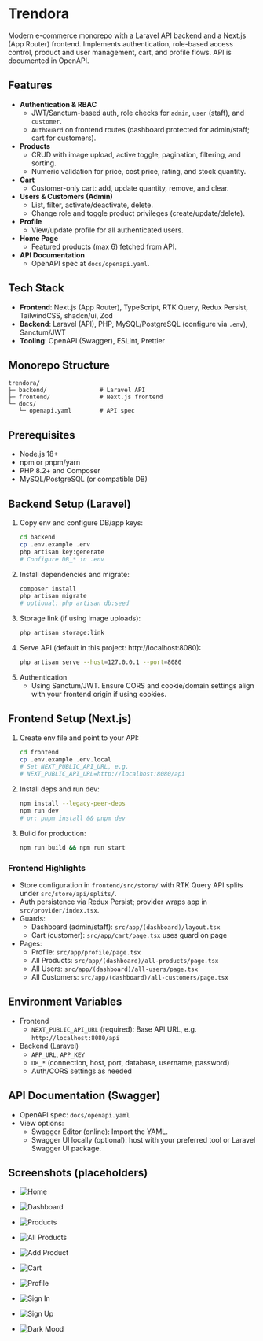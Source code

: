# Trendora

Modern e-commerce monorepo with a Laravel API backend and a Next.js (App Router) frontend. Implements authentication, role-based access control, product and user management, cart, and profile flows. API is documented in OpenAPI.

## Features
- **Authentication & RBAC**
  - JWT/Sanctum-based auth, role checks for `admin`, `user` (staff), and `customer`.
  - `AuthGuard` on frontend routes (dashboard protected for admin/staff; cart for customers).
- **Products**
  - CRUD with image upload, active toggle, pagination, filtering, and sorting.
  - Numeric validation for price, cost price, rating, and stock quantity.
- **Cart**
  - Customer-only cart: add, update quantity, remove, and clear.
- **Users & Customers (Admin)**
  - List, filter, activate/deactivate, delete.
  - Change role and toggle product privileges (create/update/delete).
- **Profile**
  - View/update profile for all authenticated users.
- **Home Page**
  - Featured products (max 6) fetched from API.
- **API Documentation**
  - OpenAPI spec at `docs/openapi.yaml`.

## Tech Stack
- **Frontend**: Next.js (App Router), TypeScript, RTK Query, Redux Persist, TailwindCSS, shadcn/ui, Zod
- **Backend**: Laravel (API), PHP, MySQL/PostgreSQL (configure via `.env`), Sanctum/JWT
- **Tooling**: OpenAPI (Swagger), ESLint, Prettier

## Monorepo Structure
```
trendora/
├─ backend/               # Laravel API
├─ frontend/              # Next.js frontend
└─ docs/
   └─ openapi.yaml        # API spec
```

## Prerequisites
- Node.js 18+
- npm or pnpm/yarn
- PHP 8.2+ and Composer
- MySQL/PostgreSQL (or compatible DB)

## Backend Setup (Laravel)
1. Copy env and configure DB/app keys:
   ```bash
   cd backend
   cp .env.example .env
   php artisan key:generate
   # Configure DB_* in .env
   ```
2. Install dependencies and migrate:
   ```bash
   composer install
   php artisan migrate
   # optional: php artisan db:seed
   ```
3. Storage link (if using image uploads):
   ```bash
   php artisan storage:link
   ```
4. Serve API (default in this project: http://localhost:8080):
   ```bash
   php artisan serve --host=127.0.0.1 --port=8080
   ```
5. Authentication
   - Using Sanctum/JWT. Ensure CORS and cookie/domain settings align with your frontend origin if using cookies.

## Frontend Setup (Next.js)
1. Create env file and point to your API:
   ```bash
   cd frontend
   cp .env.example .env.local
   # Set NEXT_PUBLIC_API_URL, e.g.
   # NEXT_PUBLIC_API_URL=http://localhost:8080/api
   ```
2. Install deps and run dev:
   ```bash
   npm install --legacy-peer-deps
   npm run dev
   # or: pnpm install && pnpm dev
   ```
3. Build for production:
   ```bash
   npm run build && npm run start
   ```

### Frontend Highlights
- Store configuration in `frontend/src/store/` with RTK Query API splits under `src/store/api/splits/`.
- Auth persistence via Redux Persist; provider wraps app in `src/provider/index.tsx`.
- Guards:
  - Dashboard (admin/staff): `src/app/(dashboard)/layout.tsx`
  - Cart (customer): `src/app/cart/page.tsx` uses guard on page
- Pages:
  - Profile: `src/app/profile/page.tsx`
  - All Products: `src/app/(dashboard)/all-products/page.tsx`
  - All Users: `src/app/(dashboard)/all-users/page.tsx`
  - All Customers: `src/app/(dashboard)/all-customers/page.tsx`

## Environment Variables
- Frontend
  - `NEXT_PUBLIC_API_URL` (required): Base API URL, e.g. `http://localhost:8080/api`
- Backend (Laravel)
  - `APP_URL`, `APP_KEY`
  - `DB_*` (connection, host, port, database, username, password)
  - Auth/CORS settings as needed

## API Documentation (Swagger)
- OpenAPI spec: `docs/openapi.yaml`
- View options:
  - Swagger Editor (online): Import the YAML.
  - Swagger UI locally (optional): host with your preferred tool or Laravel Swagger UI package.

## Screenshots (placeholders)
- ![Home](docs/images/home-page.png)
- ![Dashboard](docs/images/dashboard.png)
- ![Products](docs/images/products.png)
- ![All Products](docs/images/all-products.png)
- ![Add Product](docs/images/add-product.png)

- ![Cart](docs/images/cart.png)
- ![Profile](docs/images/profile.png.png)
- ![Sign In](docs/images/sign-in.png)
- ![Sign Up](docs/images/sign-up.png)
- ![Dark Mood](docs/images/dark-moode.png)
